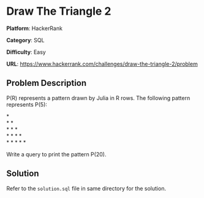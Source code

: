 # Draw The Triangle 2

**Platform**: HackerRank

**Category**: SQL

**Difficulty**: Easy

**URL**: https://www.hackerrank.com/challenges/draw-the-triangle-2/problem

## Problem Description

P(R) represents a pattern drawn by Julia in R rows. The following pattern represents P(5):

\*  
\* \*  
\* \* \*  
\* \* \* \*  
\* \* \* \* \*  

Write a query to print the pattern P(20).

## Solution

Refer to the `solution.sql` file in same directory for the solution.
